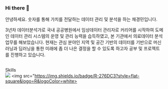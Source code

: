 ### Hi there 👋

안녕하세요. 숫자를 통해 가치를 전달하는 데이터 관리 및 분석을 하는 채경민입니다.

3년차 데이터분석가로 국내 공공병원에서 임상데이터 관리자로 커리어를 시작하여 도메인 데이터 관리 시스템의 운영 및 관리 능력을 습득하였고, 본 기관에서 의료데이터 분석 업무를 해보았습니다. 현재는 관심 분야인 지역 및 공간 기반의 데이터를 기반으로 머신러닝과 딥러닝을 통한 미래에 좀 더 나은 결정을 할 수 있도록 하고자 공부 및 프로젝트를 진행하고 있습니다.

<br>Skills</br>
<img src="https://img.shields.io/badge/Python-3776AB?style=flat-square&logo=Python&logoColor=white"/>
<img src="https://img.shields.io/badge/R-276DC3?style=flat-square&logo=R&logoColor=white>


<!--
**gyeonminchae/gyeonminchae** is a ✨ _special_ ✨ repository because its `README.md` (this file) appears on your GitHub profile.

Here are some ideas to get you started:

- 🔭 I’m currently working on ...
- 🌱 I’m currently learning ...
- 👯 I’m looking to collaborate on ...
- 🤔 I’m looking for help with ...
- 💬 Ask me about ...
- 📫 How to reach me: ...
- 😄 Pronouns: ...
- ⚡ Fun fact: ...
-->

